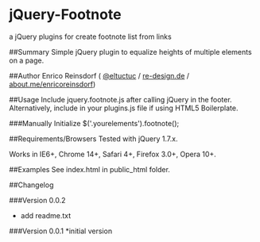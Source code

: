 # jQuery-Footnote
a jQuery plugins for create footnote list from links

##Summary
Simple jQuery plugin to equalize heights of multiple elements on a page.

##Author
Enrico Reinsdorf ( [@eltuctuc](http://twitter.com/eltuctuc) / [re-design.de](http://www.re-design.de) / [about.me/enricoreinsdorf](http://about.me/enricoreinsdorf))

##Usage
Include jquery.footnote.js after calling jQuery in the footer. Alternatively, include in your plugins.js file if using HTML5 Boilerplate.

###Manually Initialize
  $('.yourelements').footnote();

##Requirements/Browsers
Tested with jQuery 1.7.x.

Works in IE6+, Chrome 14+, Safari 4+, Firefox 3.0+, Opera 10+.

##Examples
See index.html in public_html folder.

##Changelog

###Version 0.0.2
* add readme.txt

###Version 0.0.1
*initial version
